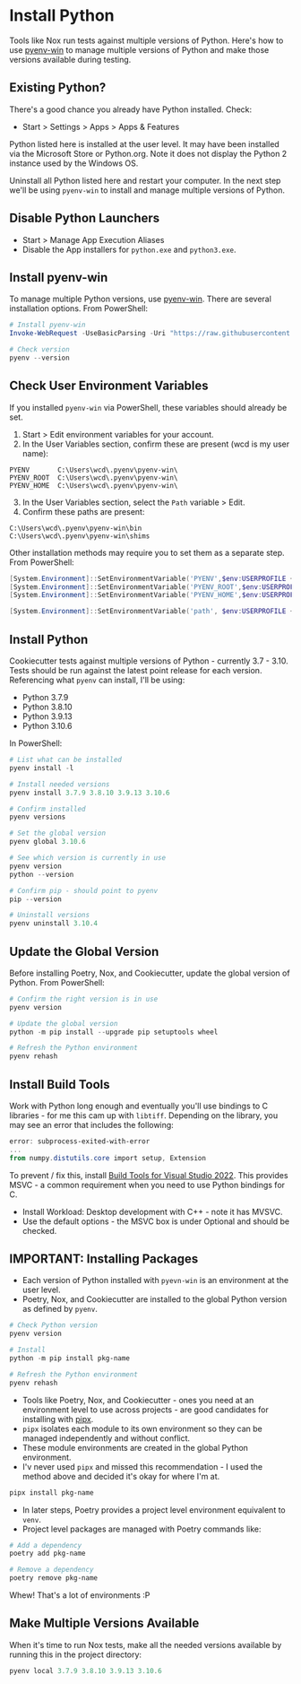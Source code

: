 # Install Python

Tools like Nox run tests against multiple versions of Python. Here's how to use [pyenv-win](https://github.com/pyenv-win/pyenv-win#python-pip) to manage multiple versions of Python and make those versions available during testing.

## Existing Python?

There's a good chance you already have Python installed. Check:

- Start > Settings > Apps > Apps & Features

Python listed here is installed at the user level. It may have been installed via the Microsoft Store or Python.org. Note it does not display the Python 2 instance used by the Windows OS.

Uninstall all Python listed here and restart your computer. In the next step we'll be using `pyenv-win` to install and manage multiple versions of Python.

## Disable Python Launchers

- Start > Manage App Execution Aliases
- Disable the App installers for `python.exe` and `python3.exe`.

## Install pyenv-win

To manage multiple Python versions, use [pyenv-win](https://github.com/pyenv-win/pyenv-win). There are several installation options. From PowerShell:

```powershell
# Install pyenv-win
Invoke-WebRequest -UseBasicParsing -Uri "https://raw.githubusercontent.com/pyenv-win/pyenv-win/master/pyenv-win/install-pyenv-win.ps1" -OutFile "./install-pyenv-win.ps1"; &"./install-pyenv-win.ps1"

# Check version
pyenv --version
```

## Check User Environment Variables

If you installed `pyenv-win` via PowerShell, these variables should already be set.

1. Start > Edit environment variables for your account.
2. In the User Variables section, confirm these are present (wcd is my user name):

```
PYENV       C:\Users\wcd\.pyenv\pyenv-win\
PYENV_ROOT  C:\Users\wcd\.pyenv\pyenv-win\
PYENV_HOME  C:\Users\wcd\.pyenv\pyenv-win\
```

3. In the User Variables section, select the `Path` variable > Edit.
4. Confirm these paths are present:

```
C:\Users\wcd\.pyenv\pyenv-win\bin
C:\Users\wcd\.pyenv\pyenv-win\shims
```

Other installation methods may require you to set them as a separate step. From PowerShell:

```powershell
[System.Environment]::SetEnvironmentVariable('PYENV',$env:USERPROFILE + "\.pyenv\pyenv-win\","User")
[System.Environment]::SetEnvironmentVariable('PYENV_ROOT',$env:USERPROFILE + "\.pyenv\pyenv-win\","User")
[System.Environment]::SetEnvironmentVariable('PYENV_HOME',$env:USERPROFILE + "\.pyenv\pyenv-win\","User")

[System.Environment]::SetEnvironmentVariable('path', $env:USERPROFILE + "\.pyenv\pyenv-win\bin;" + $env:USERPROFILE + "\.pyenv\pyenv-win\shims;" + [System.Environment]::GetEnvironmentVariable('path', "User"),"User")
```

## Install Python

Cookiecutter tests against multiple versions of Python - currently 3.7 - 3.10. Tests should be run against the latest point release for each version. Referencing what `pyenv` can install, I'll be using:

- Python 3.7.9
- Python 3.8.10
- Python 3.9.13
- Python 3.10.6

In PowerShell:

```powershell
# List what can be installed
pyenv install -l

# Install needed versions
pyenv install 3.7.9 3.8.10 3.9.13 3.10.6

# Confirm installed
pyenv versions

# Set the global version
pyenv global 3.10.6

# See which version is currently in use
pyenv version
python --version

# Confirm pip - should point to pyenv
pip --version

# Uninstall versions
pyenv uninstall 3.10.4
```

## Update the Global Version

Before installing Poetry, Nox, and Cookiecutter, update the global version of Python. From PowerShell:

```powershell
# Confirm the right version is in use
pyenv version

# Update the global version
python -m pip install --upgrade pip setuptools wheel

# Refresh the Python environment
pyenv rehash
```

## Install Build Tools

Work with Python long enough and eventually you'll use bindings to C libraries - for me this cam up with `libtiff`. Depending on the library, you may see an error that includes the following:

```powershell
error: subprocess-exited-with-error
...
from numpy.distutils.core import setup, Extension
```

To prevent / fix this, install [Build Tools for Visual Studio 2022](https://visualstudio.microsoft.com/downloads/#build-tools-for-visual-studio-2022). This provides MSVC - a common requirement when you need to use Python bindings for C.

- Install Workload: Desktop development with C++ - note it has MVSVC.
- Use the default options - the MSVC box is under Optional and should be checked.

## IMPORTANT: Installing Packages

- Each version of Python installed with `pyevn-win` is an environment at the user level.
- Poetry, Nox, and Cookiecutter are installed to the global Python version as defined by `pyenv`.

```powershell
# Check Python version
pyenv version

# Install
python -m pip install pkg-name

# Refresh the Python environment
pyenv rehash
```

- Tools like Poetry, Nox, and Cookiecutter - ones you need at an environment level to use across projects - are good candidates for installing with [pipx]().
- `pipx` isolates each module to its own environment so they can be managed independently and without conflict.
- These module environments are created in the global Python environment.
- I'v never used `pipx` and missed this recommendation - I used the method above and decided it's okay for where I'm at.

```powershell
pipx install pkg-name
```

- In later steps, Poetry provides a project level environment equivalent to `venv`.
- Project level packages are managed with Poetry commands like:

```powershell
# Add a dependency
poetry add pkg-name

# Remove a dependency
poetry remove pkg-name
```

Whew! That's a lot of environments :P

## Make Multiple Versions Available

When it's time to run Nox tests, make all the needed versions available by running this in the project directory:

```powershell
pyenv local 3.7.9 3.8.10 3.9.13 3.10.6
```
